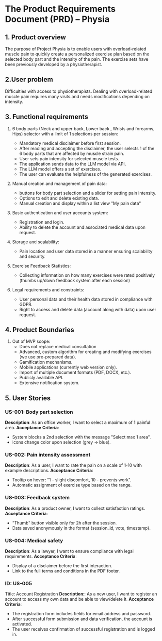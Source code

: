 # The Product Requirements Document (PRD) – Physia

## 1. Product overview
The purpose of Project Physia is to enable users with overload-related muscle pain to quickly 
create a personalized exercise plan based on the selected body part and the intensity of the pain. 
The exercise sets have been previously developed by a physiotherapist.

## 2.User problem
Difficulties with access to physiotherapists. Dealing with overload-related muscle pain requires
many visits and needs modifications depending on intensity.

## 3. Functional requirements
1. 6 body parts (Neck and upper back,  Lower back , Wrists and forearms, Hips) selector with a limit of 1 selections per session:
   - Mandatory medical disclaimer before first session.
   - After reading and accepting the disclaimer, the user selects 1 of the 6 body parts that are affected by muscle strain pain.
   - User sets pain intensity for selected muscle tests.
   - The application sends data to the LLM model via API.
   - The LLM model offers a set of exercises.
   - The user can evaluate the helpfulness of the generated exercises.

2. Manual creation and management of pain data:
    - buttons for body part selection and a slider for setting pain intensity.
    - Options to edit and delete existing data.
    - Manual creation and display within a list view "My pain data"

3. Basic authentication and user accounts system:
   - Registration and login.
   - Ability to delete the account and associated medical data upon request.

4. Storage and scalability:
   - Pain location and user data stored in a manner ensuring scalability and security.

5. Exercise Feedback Statistics:
   - Collecting information on how many exercises were rated positively (thumbs up/down feedback system after each session)

6. Legal requirements and constraints:
   - User personal data and their health data stored in compliance with GDPR.
   - Right to access and delete data (account along with data) upon user request.

## 4. Product Boundaries
1. Out of MVP scope:
   - Does not replace medical consultation
   - Advanced, custom algorithm for creating and modifying exercises (we use pre-prepared data).
   - Gamification mechanisms.
   - Mobile applications (currently web version only).
   - Import of multiple document formats (PDF, DOCX, etc.).
   - Publicly available API.
   - Extensive notification system.

## 5. User Stories

### US-001: Body part selection
**Description**: As an office worker, I want to select a maximum of 1 painful area.
**Acceptance Criteria**:
- System blocks a 2nd selection with the message "Select max 1 area".
- Icons change color upon selection (grey → blue).

### US-002: Pain intensity assessment
**Description**: As a user, I want to rate the pain on a scale of 1-10 with example descriptions.
**Acceptance Criteria**:
- Tooltip on hover: "1 - slight discomfort, 10 - prevents work".
- Automatic assignment of exercise type based on the range.

### US-003: Feedback system
**Description**: As a product owner, I want to collect satisfaction ratings.
**Acceptance Criteria**:
- "Thumb" button visible only for 2h after the session.
- Data saved anonymously in the format {session_id, vote, timestamp}.

### US-004: Medical safety
**Description**: As a lawyer, I want to ensure compliance with legal requirements.
**Acceptance Criteria**:
- Display of a disclaimer before the first interaction.
- Link to the full terms and conditions in the PDF footer.

### ID: US-005
Title: Account Registration
**Description**:: As a new user, I want to register an account to access my own data and be able to view/delete it.
**Acceptance Criteria**:
- The registration form includes fields for email address and password.
- After successful form submission and data verification, the account is activated.
- The user receives confirmation of successful registration and is logged in.
